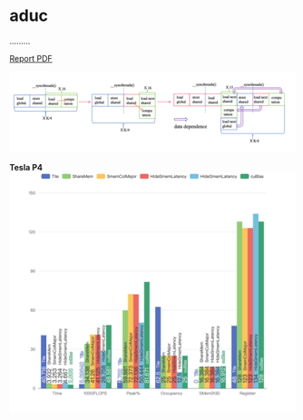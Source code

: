 # aduc
.........

[Report PDF](https://wenqingqian.github.io/assets/pdf/gemm.pdf)

![img](pic/final.png)

**Tesla P4**
![img](pic/echarts.png)

